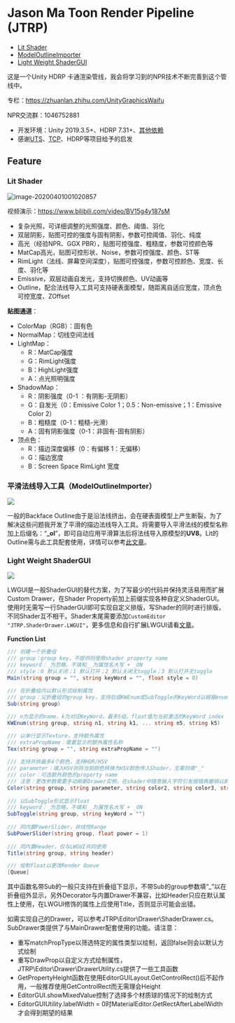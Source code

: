 # Jason Ma Toon Render Pipeline (JTRP)

- [Lit Shader](#lit-shader)
- [ModelOutlineImporter](#平滑法线导入工具ModelOutlineImporter)
- [Light Weight ShaderGUI](#light-weight-shadergui)

这是一个Unity HDRP 卡通渲染管线，我会将学习到的NPR技术不断完善到这个管线中。

专栏：https://zhuanlan.zhihu.com/UnityGraphicsWaifu

NPR交流群：1046752881

- 开发环境：Unity 2019.3.5+、HDRP 7.31+、[其他依赖](https://github.com/Jason-Ma-233/JasonMaToonRenderPipeline/blob/master/Packages/manifest.json)
- 感谢[UTS](https://github.com/unity3d-jp/UnityChanToonShaderVer2_Project)、[TCP](https://assetstore.unity.com/packages/vfx/shaders/toony-colors-pro-2-8105)、HDRP等项目给予的启发

## Feature

### Lit Shader

![image-20200401001020857](README.assets/image-20200401001020857.png)

视频演示：https://www.bilibili.com/video/BV15g4y187sM

- 复杂光照，可详细调整的光照强度、颜色、阈值、羽化
- 双层阴影，贴图可控的强度与固有阴影，参数可控阈值、羽化、纯度
- 高光（经验NPR、GGX PBR），贴图可控强度、粗糙度，参数可控颜色等
- MatCap高光，贴图可控形状、Noise，参数可控强度、颜色、ST等
- RimLight（法线、屏幕空间深度），贴图可控强度，参数可控颜色、宽度、长度、羽化等
- Emissive，双层动画自发光，支持切换颜色、UV动画等
- Outline，配合法线导入工具可支持硬表面模型，随距离自适应宽度，顶点色可控宽度、ZOffset

**贴图通道**：

- ColorMap（RGB）：固有色
- NormalMap：切线空间法线
- LightMap：
  - R：MatCap强度
  - G：RimLight强度
  - B：HighLight强度
  - A：点光照明强度
- ShadowMap：
  - R：阴影强度（0-1 ：有阴影-无阴影）
  - G：自发光（0：Emissive Color 1；0.5：Non-emissive；1：Emissive Color 2）
  - B：粗糙度（0-1：粗糙-光滑）
  - A：固有阴影强度（0-1：非固有-固有阴影）
- 顶点色：
  - R：描边深度偏移（0：有偏移 1：无偏移）
  - G：描边宽度 
  - B：Screen Space RimLight 宽度

### 平滑法线导入工具（ModelOutlineImporter）

![](README.assets/Snipaste_2020-04-14_22-30-12.png)

一般的Backface Outline由于是沿法线挤出，会在硬表面模型上产生断裂，为了解决这些问题我开发了平滑的描边法线导入工具。将需要导入平滑法线的模型名称加上后缀名：“**_ol**”，即可自动应用平滑算法后将法线导入原模型的**UV8**。Lit的Outline需与此工具配套使用，详情可以参考[此文章](https://zhuanlan.zhihu.com/p/107664564)。

### Light Weight ShaderGUI

![](README.assets/LWGUI.png)

LWGUI是一般ShaderGUI的替代方案，为了写最少的代码并保持灵活易用而扩展Custom Drawer，在Shader Property前加上前缀实现各种自定义ShaderGUI。使用时无需写一行ShaderGUI即可实现自定义排版，写Shader的同时进行排版，不同Shader互不相干。Shader末尾需要添加`CustomEditor "JTRP.ShaderDrawer.LWGUI"`，更多信息和自行扩展LWGUI请看[文章](https://zhuanlan.zhihu.com/p/129289103)。

**Function List**

```c#
/// 创建一个折叠组
/// group：group key，不提供则使用shader property name
/// keyword：_为忽略，不填和__为属性名大写 + _ON
/// style：0 默认关闭；1 默认打开；2 默认关闭无toggle；3 默认打开无toggle
Main(string group = "", string keyWord = "", float style = 0)
    
/// 在折叠组内以默认形式绘制属性
/// group：父折叠组的group key，支持后缀KWEnum或SubToggle的KeyWord以根据enum显示
Sub(string group)

/// n为显示的name，k为对应KeyWord，最多5组，float值为当前激活的KeyWord index（0-4）
KWEnum(string group, string n1, string k1, ... string n5, string k5)

/// 以单行显示Texture，支持额外属性
/// extraPropName：需要显示的额外属性名称
Tex(string group = "", string extraPropName = "")
    
/// 支持并排最多4个颜色，支持HDR/HSV
/// parameter：填入HSV则将当前颜色转换为HSV颜色传入Shader，无需则填"_"
/// color：可选额外颜色的property name
/// 注意：更改参数需要手动刷新Drawer实例，在shader中随意输入字符引发报错再撤销以刷新Drawer实例
Color(string group, string parameter, string color2, string color3, string color4)
    
/// 以SubToggle形式显示float
/// keyword：_为忽略，不填和__为属性名大写 + _ON
SubToggle(string group, string keyWord = "")
    
/// 同内置PowerSlider，非线性Range
SubPowerSlider(string group, float power = 1)
    
/// 同内置Header，仅与LWGUI共同使用
Title(string group, string header)

/// 绘制float以更改Render Queue
[Queue]

```

其中函数名带Sub的一般只支持在折叠组下显示，不带Sub的group参数填“_”以在折叠组外显示，另外Decorator与内置Drawer不兼容，比如Header只应在默认属性上使用，在LWGUI修饰的属性上应使用Title，否则显示可能会出错。

如需实现自己的Drawer，可以参考JTRP\Editor\Drawer\ShaderDrawer.cs。SubDrawer类提供了与MainDrawer配套使用的功能。请注意：

- 重写matchPropType以筛选特定的属性类型以绘制，返回false则会以默认方式绘制
- 重写DrawProp以自定义方式绘制属性，JTRP\Editor\Drawer\DrawerUtility.cs提供了一些工具函数
- GetPropertyHeight函数在使用EditorGUILayout.GetControlRect()后不起作用，一般推荐使用GetControlRect而无需理会Height
- EditorGUI.showMixedValue控制了选择多个材质球的情况下的绘制方式
- EditorGUIUtility.labelWidth = 0时MaterialEditor.GetRectAfterLabelWidth才会得到期望的结果


